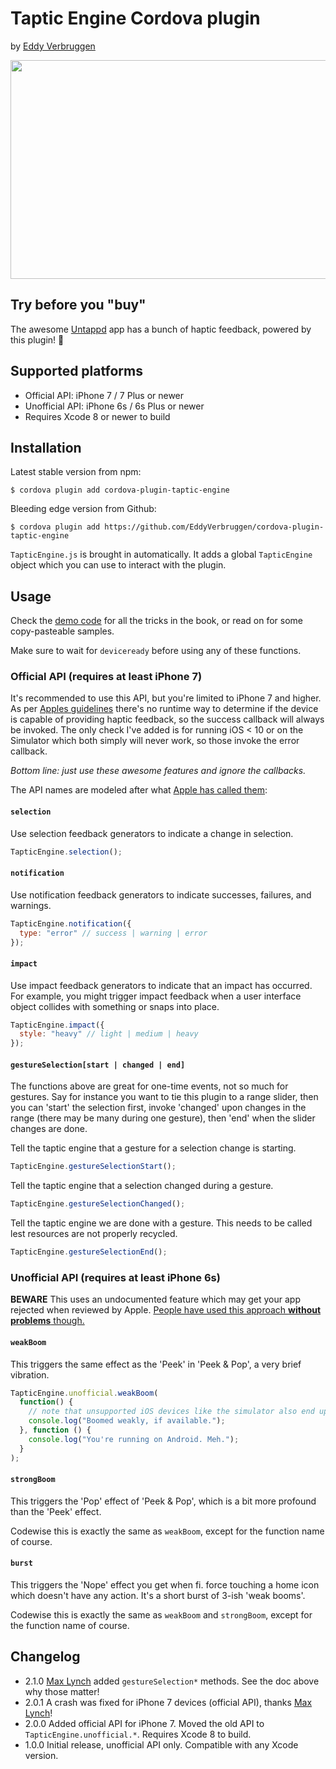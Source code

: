 # Taptic Engine Cordova plugin
by [Eddy Verbruggen](http://twitter.com/eddyverbruggen)

<img src="https://raw.githubusercontent.com/EddyVerbruggen/cordova-plugin-taptic-engine/master/taptic-6s-plus.jpg" width="541px" height="350px"/>

## Try before you "buy"
The awesome [Untappd](https://itunes.apple.com/nl/app/untappd-discover-beer/id449141888?mt=8) app has a bunch of haptic feedback, powered by this plugin! 🍻

## Supported platforms
* Official API: iPhone 7 / 7 Plus or newer
* Unofficial API: iPhone 6s / 6s Plus or newer
* Requires Xcode 8 or newer to build

## Installation

Latest stable version from npm:
```
$ cordova plugin add cordova-plugin-taptic-engine
```

Bleeding edge version from Github:
```
$ cordova plugin add https://github.com/EddyVerbruggen/cordova-plugin-taptic-engine
```

`TapticEngine.js` is brought in automatically.
It adds a global `TapticEngine` object which you can use to interact with the plugin.

## Usage

Check the [demo code](demo/index.html) for all the tricks in the book, or read on for some copy-pasteable samples.

Make sure to wait for `deviceready` before using any of these functions.

### Official API (requires at least iPhone 7)
It's recommended to use this API, but you're limited to iPhone 7 and higher.
As per [Apples guidelines](https://developer.apple.com/reference/uikit/uifeedbackgenerator)
there's no runtime way to determine if the device is capable of providing haptic feedback,
so the success callback will always be invoked. The only check I've added is for running
iOS < 10 or on the Simulator which both simply will never work, so those invoke the error callback.

_Bottom line: just use these awesome features and ignore the callbacks._

The API names are modeled after what [Apple has called them](https://developer.apple.com/reference/uikit/uifeedbackgenerator):

#### `selection`
Use selection feedback generators to indicate a change in selection.

```js
TapticEngine.selection();
```

#### `notification`
Use notification feedback generators to indicate successes, failures, and warnings.

```js
TapticEngine.notification({
  type: "error" // success | warning | error
});
```

#### `impact`
Use impact feedback generators to indicate that an impact has occurred.
For example, you might trigger impact feedback when a user interface object
collides with something or snaps into place.

```js
TapticEngine.impact({
  style: "heavy" // light | medium | heavy
});
```

#### `gestureSelection[start | changed | end]`
The functions above are great for one-time events, not so much for gestures.
Say for instance you want to tie this plugin to a range slider, then you can
'start' the selection first, invoke 'changed' upon changes in the range (there may
be many during one gesture), then 'end' when the slider changes are done.

Tell the taptic engine that a gesture for a selection change is starting.

```js
TapticEngine.gestureSelectionStart();
```

Tell the taptic engine that a selection changed during a gesture.

```js
TapticEngine.gestureSelectionChanged();
```

Tell the taptic engine we are done with a gesture. This needs to be called lest resources are not properly recycled.

```js
TapticEngine.gestureSelectionEnd();
```

### Unofficial API (requires at least iPhone 6s)
__BEWARE__ This uses an undocumented feature which may get your app rejected when reviewed by Apple.
[People have used this approach __without problems__ though.](http://stackoverflow.com/questions/32526868/taptic-in-ios-9)

#### `weakBoom`
This triggers the same effect as the 'Peek' in 'Peek & Pop', a very brief vibration.

```js
TapticEngine.unofficial.weakBoom(
  function() {
    // note that unsupported iOS devices like the simulator also end up here, at the moment
    console.log("Boomed weakly, if available.");
  }, function () {
    console.log("You're running on Android. Meh.");
  }
);
```

#### `strongBoom`
This triggers the 'Pop' effect of 'Peek & Pop', which is a bit more profound than the 'Peek' effect.

Codewise this is exactly the same as `weakBoom`, except for the function name of course.

#### `burst`
This triggers the 'Nope' effect you get when fi. force touching a home icon which doesn't have any action. It's a short burst of 3-ish 'weak booms'.

Codewise this is exactly the same as `weakBoom` and `strongBoom`, except for the function name of course.

## Changelog
* 2.1.0  [Max Lynch](https://github.com/mlynch) added `gestureSelection*` methods. See the doc above why those matter!
* 2.0.1  A crash was fixed for iPhone 7 devices (official API), thanks [Max Lynch](https://github.com/mlynch)!
* 2.0.0  Added official API for iPhone 7. Moved the old API to `TapticEngine.unofficial.*`. Requires Xcode 8 to build.
* 1.0.0  Initial release, unofficial API only. Compatible with any Xcode version.
